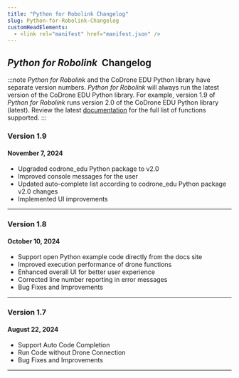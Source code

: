 ```yaml
---
title: "Python for Robolink Changelog"
slug: Python-for-Robolink-Changelog
customHeadElements:
  - <link rel="manifest" href="manifest.json" />
---
```



## *Python for Robolink*&nbsp; Changelog

:::note
*Python for Robolink* and the CoDrone EDU Python library have separate version numbers. *Python for Robolink* will always run the latest version of the CoDrone EDU Python library. For example, version 1.9 of *Python for Robolink* runs version 2.0 of the CoDrone EDU Python library (latest). Review the latest [documentation](page4.md) for the full list of functions supported.
:::

### Version 1.9
#### November 7, 2024
- Upgraded codrone_edu Python package to v2.0
- Improved console messages for the user
- Updated auto-complete list according to codrone_edu Python package v2.0 changes
- Implemented UI improvements

<hr/>

### Version 1.8
#### October 10, 2024
- Support open Python example code directly from the docs site
- Improved execution performance of drone functions
- Enhanced overall UI for better user experience
- Corrected line number reporting in error messages
- Bug Fixes and Improvements

<hr/>

### Version 1.7
#### August 22, 2024
- Support Auto Code Completion
- Run Code without Drone Connection
- Bug Fixes and Improvements

<hr/>
